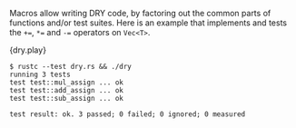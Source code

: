 Macros allow writing DRY code, by factoring out the common parts of functions
and/or test suites. Here is an example that implements and tests the `+=`, `*=`
and `-=` operators on `Vec<T>`.

{dry.play}

```
$ rustc --test dry.rs && ./dry
running 3 tests
test test::mul_assign ... ok
test test::add_assign ... ok
test test::sub_assign ... ok

test result: ok. 3 passed; 0 failed; 0 ignored; 0 measured
```

